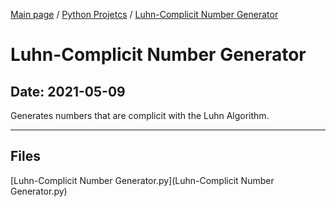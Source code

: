 [Main page](/) / [Python Projetcs](/python) / [Luhn-Complicit Number Generator](/python/2021-05-09_Luhn-Complicit_Number_Generator)

# Luhn-Complicit Number Generator

## Date: 2021-05-09

Generates numbers that are complicit with the Luhn Algorithm.

-----

## Files

[Luhn-Complicit Number Generator.py](Luhn-Complicit Number Generator.py)